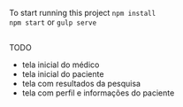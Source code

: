 To start running this project
```npm install``` <br/>
```npm start``` or
```gulp serve```
##
TODO

* tela inicial do médico
* tela inicial do paciente
* tela com resultados da pesquisa
* tela com perfil e informações do paciente
